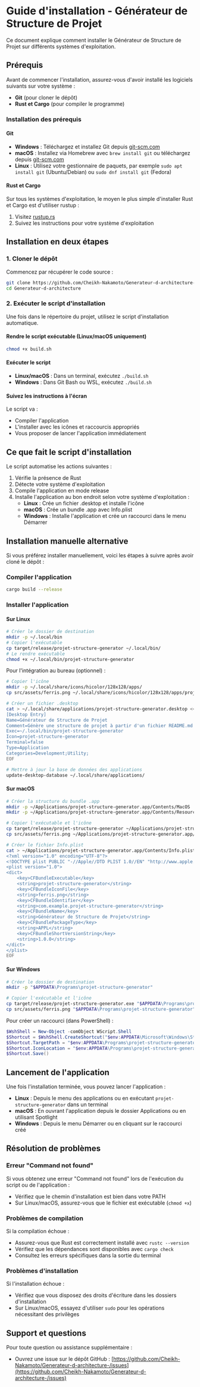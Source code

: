 # Guide d'installation - Générateur de Structure de Projet

Ce document explique comment installer le Générateur de Structure de Projet sur différents systèmes d'exploitation.

## Prérequis

Avant de commencer l'installation, assurez-vous d'avoir installé les logiciels suivants sur votre système :

- **Git** (pour cloner le dépôt)
- **Rust et Cargo** (pour compiler le programme)

### Installation des prérequis

#### Git

- **Windows** : Téléchargez et installez Git depuis [git-scm.com](https://git-scm.com/download/win)
- **macOS** : Installez via Homebrew avec `brew install git` ou téléchargez depuis [git-scm.com](https://git-scm.com/download/mac)
- **Linux** : Utilisez votre gestionnaire de paquets, par exemple `sudo apt install git` (Ubuntu/Debian) ou `sudo dnf install git` (Fedora)

#### Rust et Cargo

Sur tous les systèmes d'exploitation, le moyen le plus simple d'installer Rust et Cargo est d'utiliser rustup :

1. Visitez [rustup.rs](https://rustup.rs/)
2. Suivez les instructions pour votre système d'exploitation

## Installation en deux étapes

### 1. Cloner le dépôt

Commencez par récupérer le code source :

```bash
git clone https://github.com/Cheikh-Nakamoto/Generateur-d-architecture-.git
cd Generateur-d-architecture
```

### 2. Exécuter le script d'installation

Une fois dans le répertoire du projet, utilisez le script d'installation automatique.

#### Rendre le script exécutable (Linux/macOS uniquement)

```bash
chmod +x build.sh
```

#### Exécuter le script

- **Linux/macOS** : Dans un terminal, exécutez `./build.sh`
- **Windows** : Dans Git Bash ou WSL, exécutez `./build.sh`

#### Suivez les instructions à l'écran

Le script va :
- Compiler l'application
- L'installer avec les icônes et raccourcis appropriés
- Vous proposer de lancer l'application immédiatement

## Ce que fait le script d'installation

Le script automatise les actions suivantes :

1. Vérifie la présence de Rust
2. Détecte votre système d'exploitation
3. Compile l'application en mode release
4. Installe l'application au bon endroit selon votre système d'exploitation :
   - **Linux** : Crée un fichier .desktop et installe l'icône
   - **macOS** : Crée un bundle .app avec Info.plist
   - **Windows** : Installe l'application et crée un raccourci dans le menu Démarrer

## Installation manuelle alternative

Si vous préférez installer manuellement, voici les étapes à suivre après avoir cloné le dépôt :

### Compiler l'application

```bash
cargo build --release
```

### Installer l'application

#### Sur Linux

```bash
# Créer le dossier de destination
mkdir -p ~/.local/bin
# Copier l'exécutable
cp target/release/projet-structure-generator ~/.local/bin/
# Le rendre exécutable
chmod +x ~/.local/bin/projet-structure-generator
```

Pour l'intégration au bureau (optionnel) :
```bash
# Copier l'icône
mkdir -p ~/.local/share/icons/hicolor/128x128/apps/
cp src/assets/ferris.png ~/.local/share/icons/hicolor/128x128/apps/projet-structure-generator.png

# Créer un fichier .desktop
cat > ~/.local/share/applications/projet-structure-generator.desktop << EOF
[Desktop Entry]
Name=Générateur de Structure de Projet
Comment=Génère une structure de projet à partir d'un fichier README.md
Exec=~/.local/bin/projet-structure-generator
Icon=projet-structure-generator
Terminal=false
Type=Application
Categories=Development;Utility;
EOF

# Mettre à jour la base de données des applications
update-desktop-database ~/.local/share/applications/
```

#### Sur macOS

```bash
# Créer la structure du bundle .app
mkdir -p ~/Applications/projet-structure-generator.app/Contents/MacOS
mkdir -p ~/Applications/projet-structure-generator.app/Contents/Resources

# Copier l'exécutable et l'icône
cp target/release/projet-structure-generator ~/Applications/projet-structure-generator.app/Contents/MacOS/
cp src/assets/ferris.png ~/Applications/projet-structure-generator.app/Contents/Resources/

# Créer le fichier Info.plist
cat > ~/Applications/projet-structure-generator.app/Contents/Info.plist << EOF
<?xml version="1.0" encoding="UTF-8"?>
<!DOCTYPE plist PUBLIC "-//Apple//DTD PLIST 1.0//EN" "http://www.apple.com/DTDs/PropertyList-1.0.dtd">
<plist version="1.0">
<dict>
    <key>CFBundleExecutable</key>
    <string>projet-structure-generator</string>
    <key>CFBundleIconFile</key>
    <string>ferris.png</string>
    <key>CFBundleIdentifier</key>
    <string>com.example.projet-structure-generator</string>
    <key>CFBundleName</key>
    <string>Générateur de Structure de Projet</string>
    <key>CFBundlePackageType</key>
    <string>APPL</string>
    <key>CFBundleShortVersionString</key>
    <string>1.0.0</string>
</dict>
</plist>
EOF
```

#### Sur Windows

```bash
# Créer le dossier de destination
mkdir -p "$APPDATA\Programs\projet-structure-generator"

# Copier l'exécutable et l'icône
cp target/release/projet-structure-generator.exe "$APPDATA\Programs\projet-structure-generator"
cp src/assets/ferris.png "$APPDATA\Programs\projet-structure-generator"
```

Pour créer un raccourci (dans PowerShell) :
```powershell
$WshShell = New-Object -comObject WScript.Shell
$Shortcut = $WshShell.CreateShortcut("$env:APPDATA\Microsoft\Windows\Start Menu\Programs\Générateur de Structure de Projet.lnk")
$Shortcut.TargetPath = "$env:APPDATA\Programs\projet-structure-generator\projet-structure-generator.exe"
$Shortcut.IconLocation = "$env:APPDATA\Programs\projet-structure-generator\ferris.png"
$Shortcut.Save()
```

## Lancement de l'application

Une fois l'installation terminée, vous pouvez lancer l'application :

- **Linux** : Depuis le menu des applications ou en exécutant `projet-structure-generator` dans un terminal
- **macOS** : En ouvrant l'application depuis le dossier Applications ou en utilisant Spotlight
- **Windows** : Depuis le menu Démarrer ou en cliquant sur le raccourci créé

## Résolution de problèmes

### Erreur "Command not found"

Si vous obtenez une erreur "Command not found" lors de l'exécution du script ou de l'application :

- Vérifiez que le chemin d'installation est bien dans votre PATH
- Sur Linux/macOS, assurez-vous que le fichier est exécutable (`chmod +x`)

### Problèmes de compilation

Si la compilation échoue :

- Assurez-vous que Rust est correctement installé avec `rustc --version`
- Vérifiez que les dépendances sont disponibles avec `cargo check`
- Consultez les erreurs spécifiques dans la sortie du terminal

### Problèmes d'installation

Si l'installation échoue :

- Vérifiez que vous disposez des droits d'écriture dans les dossiers d'installation
- Sur Linux/macOS, essayez d'utiliser `sudo` pour les opérations nécessitant des privilèges

## Support et questions

Pour toute question ou assistance supplémentaire :

- Ouvrez une issue sur le dépôt GitHub : [https://github.com/Cheikh-Nakamoto/Generateur-d-architecture-/issues](https://github.com/Cheikh-Nakamoto/Generateur-d-architecture-/issues)